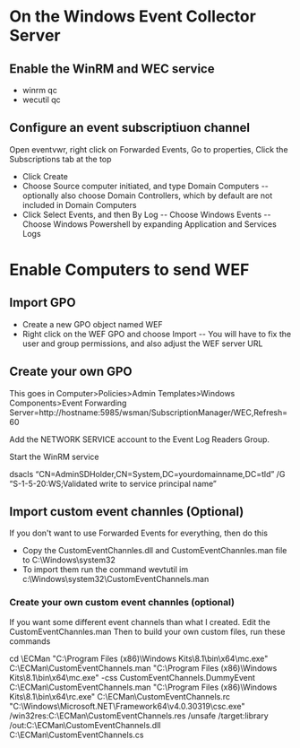 # On the Windows Event Collector Server
## Enable the WinRM and WEC service
- winrm qc
- wecutil qc

## Configure an event subscriptiuon channel
Open eventvwr, right click on Forwarded Events, Go to properties, Click the Subscriptions tab at the top
- Click Create
- Choose Source computer initiated, and type Domain Computers
-- optionally also choose Domain Controllers, which by default are not included in Domain Computers
- Click Select Events, and then By Log 
-- Choose Windows Events
-- Choose Windows Powershell by expanding Application and Services Logs

# Enable Computers to send WEF
## Import GPO
- Create a new GPO object named WEF
- Right click on the WEF GPO and choose Import
-- You will have to fix the user and group permissions, and also adjust the WEF server URL

## Create your own GPO
This goes in Computer>Policies>Admin Templates>Windows Components>Event Forwarding
Server=http://hostname:5985/wsman/SubscriptionManager/WEC,Refresh=60

Add the NETWORK SERVICE account to the Event Log Readers Group.

Start the WinRM service

dsacls “CN=AdminSDHolder,CN=System,DC=yourdomainname,DC=tld” /G “S-1-5-20:WS;Validated write to service principal name”

## Import custom event channles (Optional)
If you don't want to use Forwarded Events for everything, then do this

- Copy the CustomEventChannles.dll and CustomEventChannles.man file to C:\Windows\system32
- To import them run the command wevtutil im c:\Windows\system32\CustomEventChannels.man

### Create your own custom event channles (optional)
If you want some different event channels than what I created.
Edit the CustomEventChannles.man
Then to build your own custom files, run these commands

cd \ECMan
"C:\Program Files (x86)\Windows Kits\8.1\bin\x64\mc.exe" C:\ECMan\CustomEventChannels.man
"C:\Program Files (x86)\Windows Kits\8.1\bin\x64\mc.exe" -css CustomEventChannels.DummyEvent C:\ECMan\CustomEventChannels.man
"C:\Program Files (x86)\Windows Kits\8.1\bin\x64\rc.exe" C:\ECMan\CustomEventChannels.rc
"C:\Windows\Microsoft.NET\Framework64\v4.0.30319\csc.exe" /win32res:C:\ECMan\CustomEventChannels.res /unsafe /target:library /out:C:\ECMan\CustomEventChannels.dll C:\ECMan\CustomEventChannels.cs


